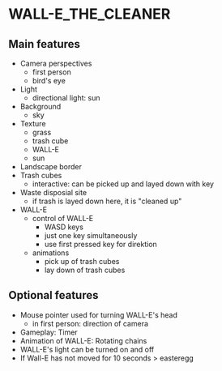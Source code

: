 # WALL-E_THE_CLEANER

## Main features
- Camera perspectives
  - first person
  - bird's eye
- Light
  - directional light: sun
- Background
  - sky
- Texture
  - grass
  - trash cube
  - WALL-E
  - sun
- Landscape border
- Trash cubes
  - interactive: can be picked up and layed down with key 
- Waste disposial site
  - if trash is layed down here, it is "cleaned up"
- WALL-E
  - control of WALL-E
    - WASD keys
    - just one key simultaneously
    - use first pressed key for direktion
  - animations
    - pick up of trash cubes
    - lay down of trash cubes

## Optional features
- Mouse pointer used for turning WALL-E's head
  - in first person: direction of camera
- Gameplay: Timer
- Animation of WALL-E: Rotating chains
- WALL-E's light can be turned on and off
- If Wall-E has not moved for 10 seconds > easteregg

